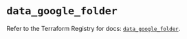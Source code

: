 # `data_google_folder`

Refer to the Terraform Registry for docs: [`data_google_folder`](https://registry.terraform.io/providers/hashicorp/google-beta/6.6.0/docs/data-sources/google_folder).
